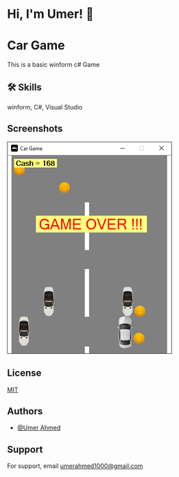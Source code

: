 
# Hi, I'm Umer! 👋


# Car Game

This is a basic winform c# Game


## 🛠 Skills
winform, C#, Visual Studio


## Screenshots

![App Screenshot](https://github.com/imumer12/Car-Game/blob/main/Car%20game1.png)


## License

[MIT](https://choosealicense.com/licenses/mit/)


## Authors

- [@Umer Ahmed](https://www.github.com/imumer16)


## Support

For support, email umerahmed1000@gmail.com


